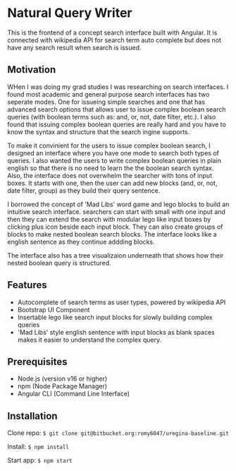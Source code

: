 # Natural Query Writer
This is the frontend of a concept search interface built with Angular. It is connected with wikipedia API for search term auto complete but does not have any search result when search is issued.

## Motivation
WHen I was doing my grad studies I was researching on search interfaces. I found most academic and general purpose search interfaces has two seperate modes. One for issueing simple searches and one that has advanced search options that allows user to issue complex boolean search queries (with boolean terms such as: and, or, not, date filter, etc.). I also found that issuing complex boolean queries are really hard and you have to know the syntax and structure that the search ingine supports.


To make it convinient for the users to issue complex boolean search, I designed an interface where you have one mode to search both types of queries. I also wanted the users to write complex boolean queries in plain english so that there is no need to learn the the boolean search syntax. Also, the interface does not overwhelm the searcher with tons of input boxes. It starts with one, then the user can add new blocks (and, or, not, date filter, group) as they build their query sentence.

I borrowed the concept of 'Mad Libs' word game and lego blocks to build an intuitive search interface. searchers can start with small with one input and then they can extend the search with modular lego like input boxes by clicking plus icon beside each input block. They can also create groups of blocks to make nested boolean search blocks. The interface looks like a english sentence as they continue addding blocks.

The interface also has a tree visualizaion underneath that shows how their nested boolean query is structured.

## Features
- Autocomplete of search terms as user types, powered by wikipedia API
- Bootstrap UI Component
- Insertable lego like search input blocks for slowly building complex queries
- 'Mad Libs' style english sentence with input blocks as blank spaces makes it easier to understand the complex query.

	
## Prerequisites

- Node.js (version v16 or higher)
- npm (Node Package Manager)
- Angular CLI (Command Line Interface)

## Installation
Clone repo: `$ git clone git@bitbucket.org:romy6047/uregina-baseline.git`

Install: `$ npm install`

Start app: `$ npm start `
